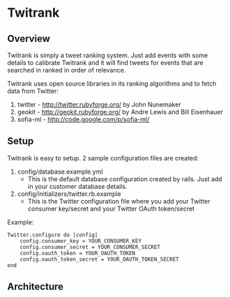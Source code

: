 Twitrank
========

Overview
--------
Twitrank is simply a tweet ranking system. Just add events with some details to calibrate Twitrank and it will find tweets for events that
are searched in ranked in order of relevance.

Twitrank uses open source libraries in its ranking algorithms and to fetch data from Twitter:

1. twitter - http://twitter.rubyforge.org/ by John Nunemaker
2. geokit - http://geokit.rubyforge.org/ by Andre Lewis and Bill Eisenhauer
3. sofia-ml - http://code.google.com/p/sofia-ml/

Setup
-----
Twitrank is easy to setup. 2 sample configuration files are created:

1. config/database.example.yml
	* This is the default database configuration created by rails. Just add in your customer database details.
2. config/initializers/twitter.rb.example
	* This is the Twitter configuration file where you add your Twitter consumer key/secret and your Twitter OAuth token/secret

Example:

	Twitter.configure do |config|
		config.consumer_key = YOUR_CONSUMER_KEY
		config.consumer_secret = YOUR_CONSUMER_SECRET
		config.oauth_token = YOUR_OAUTH_TOKEN
		config.oauth_token_secret = YOUR_OAUTH_TOKEN_SECRET
	end	




Architecture
------------ 